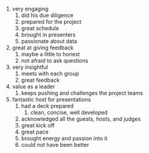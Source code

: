 1. very engaging
   1. did his due diligence
   2. prepared for the project
   3. great schedule
   4. brought in presenters
   5. passionate about data
2. great at giving feedback
    1. maybe a little to honest
    2. not afraid to ask questions
3. very insightful
   1. meets with each group
   2. great feedback
4. value as a leader
   1. keeps pushing and challenges the project teams
5. fantastic host for presentations
   1. had a deck prepared
      1. clean, concise, well developed
   2. acknowledged all the guests, hosts, and judges
   3. great kick off
   4. great pace
   5. brought energy and passion into it
   6. could not have been better
